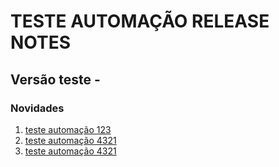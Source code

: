 # TESTE AUTOMAÇÃO RELEASE NOTES

## **Versão teste -**&#x20;

### **Novidades**

1. [teste automação 123](teste-automacao-123.md)
2. [teste automação 4321](teste-automacao-4321.md)
3. [teste automação 4321](teste-automacao-789.md)
